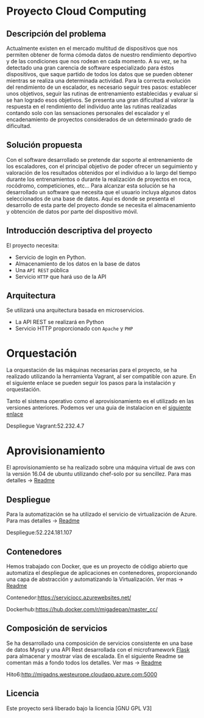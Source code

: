 # Proyecto Cloud Computing

## Descripción del problema

Actualmente existen en el mercado multitud de dispositivos que nos permiten obtener de forma cómoda datos de nuestro rendimiento deportivo y de las condiciones que nos rodean en cada momento. A su vez, se ha detectado una gran carencia de software especializado
para éstos dispositivos, que saque partido de todos los datos que se pueden obtener mientras se realiza una determinada actividad.
Para la correcta evolución del rendimiento de un escalador, es necesario seguir tres pasos: establecer unos objetivos, seguir las rutinas de entrenamiento establecidas y evaluar si se han logrado esos objetivos. Se presenta una gran dificultad al valorar la respuesta en el rendimiento del individuo ante las rutinas realizadas contando solo con las sensaciones personales del escalador y el encadenamiento de proyectos considerados de un determinado grado de dificultad. 

## Solución propuesta

Con el software desarrollado se pretende dar soporte al entrenamiento de los escaladores, con el principal objetivo de poder ofrecer un seguimiento y valoración de los resultados obtenidos por el individuo a lo largo del tiempo durante los entrenamientos o durante la realización de proyectos en roca, rocódromo, competiciones, etc... Para alcanzar esta solución se ha desarrollado un software que necesita que el usuario incluya algunos datos seleccionados de una base de datos. Aquí es donde se presenta el desarrollo de esta parte del proyecto donde se necesita el almacenamiento y obtención de datos por parte del dispositivo móvil.

## Introducción descriptiva del proyecto

El proyecto necesita:

- Servicio de login en Python.
- Almacenamiento de los datos en la base de datos
- Una `API REST` pública
- Servicio `HTTP` que hará uso de la API

## Arquitectura

Se utilizará una arquitectura basada en microservicios.

- La API REST se realizará en Python
- Servicio HTTP proporcionado con `Apache` y `PHP`


# Orquestación

La orquestación de las máquinas necesarias para el proyecto, se ha realizado utilizando la herramienta Vagrant, al ser compatible con azure. En el siguiente enlace se pueden seguir los pasos para la instalación y orquestación.

Tanto el sistema operativo como el aprovisionamiento es el utilizado en las versiones anteriores. Podemos ver una guia de instalacion en el [siguiente enlace](https://github.com/migadepan/Master_CC/tree/master/orquestacion)


Despliegue Vagrant:52.232.4.7


# Aprovisionamiento

El aprovisionamiento se ha realizado sobre una máquina virtual de aws con la versión 16.04 de ubuntu utilizando chef-solo por su sencillez. Para mas detalles -> [Readme](https://github.com/migadepan/Master_CC/tree/master/provision/chef-solo)

## Despliegue

Para la automatización se ha utilizado el servicio de virtualización de Azure. Para mas detalles -> [Readme](https://github.com/migadepan/Master_CC/tree/master/automatizacion)

Despliegue:52.224.181.107

## Contenedores

Hemos trabajado con Docker, que es un proyecto de código abierto que automatiza el despliegue de aplicaciones en contenedores, proporcionando una capa de abstracción y automatizando la Virtualización. Ver mas -> [Readme](https://github.com/migadepan/Master_CC/tree/master/contenedores)

Contenedor:https://serviciocc.azurewebsites.net/

Dockerhub:https://hub.docker.com/r/migadepan/master_cc/

## Composición de servicios

Se ha desarrollado una composición de servicios consistente en una base de datos Mysql y una API Rest desarrollada con el microframework [Flask](http://flask.pocoo.org/) para almacenar y mostrar vías de escalada. En el siguiente Readme se comentan más a fondo todos los detalles. Ver mas -> [Readme](https://github.com/migadepan/Master_CC/tree/master/compose)

Hito6:http://migadns.westeurope.cloudapp.azure.com:5000

## Licencia

Este proyecto será liberado bajo la licencia [GNU GPL V3]

